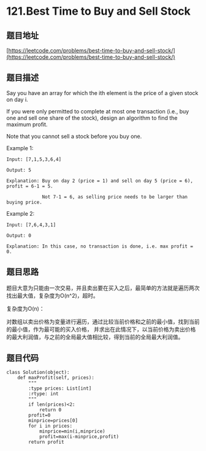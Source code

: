 121.Best Time to Buy and Sell Stock
====================================

题目地址
---------
[https://leetcode.com/problems/best-time-to-buy-and-sell-stock/](https://leetcode.com/problems/best-time-to-buy-and-sell-stock/)

题目描述
---------
Say you have an array for which the ith element is the price of a given stock on day i.

If you were only permitted to complete at most one transaction (i.e., buy one and sell one share of the stock), design an algorithm to find the maximum profit.

Note that you cannot sell a stock before you buy one.

Example 1:
```
Input: [7,1,5,3,6,4]

Output: 5

Explanation: Buy on day 2 (price = 1) and sell on day 5 (price = 6), profit = 6-1 = 5.

             Not 7-1 = 6, as selling price needs to be larger than buying price.
```

Example 2:
```
Input: [7,6,4,3,1]

Output: 0

Explanation: In this case, no transaction is done, i.e. max profit = 0.
```

题目思路
--------

题目大意为只能由一次交易，并且卖出要在买入之后，最简单的方法就是遍历两次找出最大值，复杂度为O(n^2)，超时。

复杂度为O(n)：

对数组以卖出价格为变量进行遍历，通过比较当前价格和之前的最小值，找到当前的最小值，作为最可能的买入价格，
并求出在此情况下，以当前价格为卖出价格的最大利润值，与之前的全局最大值相比较，得到当前的全局最大利润值。


题目代码
--------
```
class Solution(object):
    def maxProfit(self, prices):
        """
        :type prices: List[int]
        :rtype: int
        """
        if len(prices)<2:
            return 0
        profit=0
        minprice=prices[0]
        for i in prices:
            minprice=min(i,minprice)
            profit=max(i-minprice,profit)
        return profit
```
